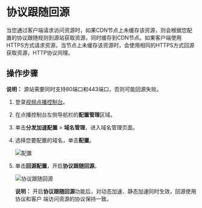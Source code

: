 # 协议跟随回源

当您通过客户端请求访问资源时，如果CDN节点上未缓存该资源，则会根据您配置的协议跟随规则到源站获取资源，同时缓存到CDN节点。如果客户端使用HTTPS方式请求资源，当节点上未缓存该资源时，会使用相同的HTTPS方式回源获取资源，HTTP协议同理。

## 操作步骤

**说明：** 源站需要同时支持80端口和443端口，否则可能回源失败。

1.  登录[视频点播控制台](https://vod.console.aliyun.com/)。

2.  在点播控制台左侧导航栏的**配置管理**区域。

3.  单击**分发加速配置** \> **域名管理**，进入域名管理页面。

4.  选择您要配置的域名，单击**配置**。

    ![配置](https://static-aliyun-doc.oss-accelerate.aliyuncs.com/assets/img/zh-CN/1277415061/p180549.png)

5.  单击**回源配置**，开启**协议跟随回源**。

    ![协议跟随回源](https://static-aliyun-doc.oss-accelerate.aliyuncs.com/assets/img/zh-CN/0238415061/p180599.png)

    **说明：** 开启**协议跟随回源**功能后，对动态加速、静态加速同时生效，回源使用协议和客户 端访问资源的协议保持一致。


